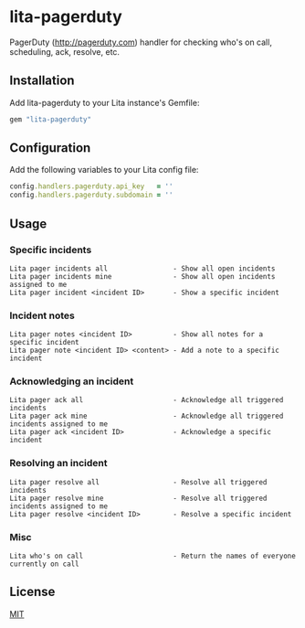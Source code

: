 # lita-pagerduty

PagerDuty (http://pagerduty.com) handler for checking who's on call, scheduling, ack, resolve, etc.

## Installation

Add lita-pagerduty to your Lita instance's Gemfile:

``` ruby
gem "lita-pagerduty"
```

## Configuration

Add the following variables to your Lita config file:

``` ruby
config.handlers.pagerduty.api_key   = ''
config.handlers.pagerduty.subdomain = ''
```

## Usage

### Specific incidents

```
Lita pager incidents all                - Show all open incidents
Lita pager incidents mine               - Show all open incidents assigned to me
Lita pager incident <incident ID>       - Show a specific incident
```

### Incident notes

```
Lita pager notes <incident ID>          - Show all notes for a specific incident
Lita pager note <incident ID> <content> - Add a note to a specific incident
```

### Acknowledging an incident

```
Lita pager ack all                      - Acknowledge all triggered incidents
Lita pager ack mine                     - Acknowledge all triggered incidents assigned to me
Lita pager ack <incident ID>            - Acknowledge a specific incident
```

### Resolving an incident

```
Lita pager resolve all                  - Resolve all triggered incidents
Lita pager resolve mine                 - Resolve all triggered incidents assigned to me
Lita pager resolve <incident ID>        - Resolve a specific incident
```

### Misc

```
Lita who's on call                      - Return the names of everyone currently on call
```

## License

[MIT](http://opensource.org/licenses/MIT)
